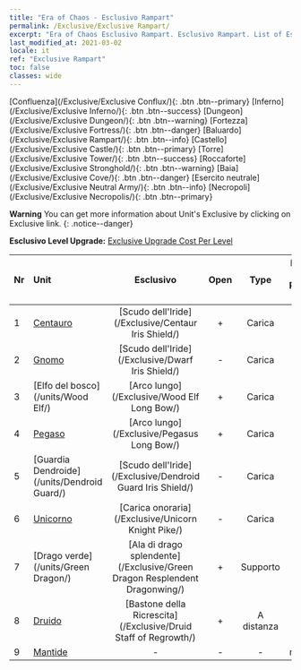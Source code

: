 ```yaml
---
title: "Era of Chaos - Esclusivo Rampart"
permalink: /Exclusive/Exclusive Rampart/
excerpt: "Era of Chaos Esclusivo Rampart. Esclusivo Rampart. List of Esclusivo Rampart in Era of Chaos"
last_modified_at: 2021-03-02
locale: it
ref: "Exclusive Rampart"
toc: false
classes: wide
---
```

 [Confluenza](/Exclusive/Exclusive Conflux/){: .btn .btn--primary} [Inferno](/Exclusive/Exclusive Inferno/){: .btn .btn--success} [Dungeon](/Exclusive/Exclusive Dungeon/){: .btn .btn--warning} [Fortezza](/Exclusive/Exclusive Fortress/){: .btn .btn--danger} [Baluardo](/Exclusive/Exclusive Rampart/){: .btn .btn--info} [Castello](/Exclusive/Exclusive Castle/){: .btn .btn--primary} [Torre](/Exclusive/Exclusive Tower/){: .btn .btn--success} [Roccaforte](/Exclusive/Exclusive Stronghold/){: .btn .btn--warning} [Baia](/Exclusive/Exclusive Cove/){: .btn .btn--danger} [Esercito neutrale](/Exclusive/Exclusive Neutral Army/){: .btn .btn--info} [Necropoli](/Exclusive/Exclusive Necropolis/){: .btn .btn--primary} 

**Warning** You can get more information about Unit's Exclusive by clicking on Exclusive link. 
{: .notice--danger}

 **Esclusivo Level Upgrade:** [Exclusive Upgrade Cost Per Level](/Exclusive/ExclusiveUpgradeCostPerLevel/)

  | Nr |         Unit        | Esclusivo | Open  |    Type   |  Item to Rank UP      |  Skin   |
  |:---|:--------------------|:-------------:|:-----:|:---------:|:---------------------:|:-------:|
  | 1  | [Centauro](/units/Centaur/) | [Scudo dell'Iride](/Exclusive/Centaur Iris Shield/) | + | Carica | - | - |
  | 2  | [Gnomo](/units/Dwarf/) | [Scudo dell'Iride](/Exclusive/Dwarf Iris Shield/) | - | Carica | - | - |
  | 3  | [Elfo del bosco](/units/Wood Elf/) | [Arco lungo](/Exclusive/Wood Elf Long Bow/) | + | Carica | - | - |
  | 4  | [Pegaso](/units/Pegasus/) | [Arco lungo](/Exclusive/Pegasus Long Bow/) | + | Carica | - | - |
  | 5  | [Guardia Dendroide](/units/Dendroid Guard/) | [Scudo dell'Iride](/Exclusive/Dendroid Guard Iris Shield/) | - | Carica | - | - |
  | 6  | [Unicorno](/units/Unicorn/) | [Carica onoraria](/Exclusive/Unicorn Knight Pike/) | - | Carica | - | - |
  | 7  | [Drago verde](/units/Green Dragon/) | [Ala di drago splendente](/Exclusive/Green Dragon Resplendent Dragonwing/) | + | Supporto | - | - |
  | 8  | [Druido](/units/Druid/) | [Bastone della Ricrescita](/Exclusive/Druid Staff of Regrowth/) | + | A distanza | - | - |
  | 9  | [Mantide](/units/Mantis/) | - | - | - | none | none |
